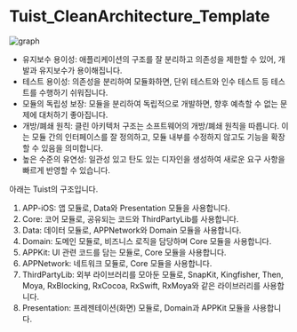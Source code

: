 # Tuist_CleanArchitecture_Template
![graph](https://github.com/jjunhaa0211/Tuist_CleanArchitecture_Template/assets/102890390/e0c59665-46fb-4fbf-a4a6-2b9d34eb34fd)

- 유지보수 용이성: 애플리케이션의 구조를 잘 분리하고 의존성을 제한할 수 있어, 개발과 유지보수가 용이해집니다.
- 테스트 용이성: 의존성을 분리하여 모듈화하면, 단위 테스트와 인수 테스트 등 테스트를 수행하기 쉬워집니다.
- 모듈의 독립성 보장: 모듈을 분리하여 독립적으로 개발하면, 향후 예측할 수 없는 문제에 대처하기 좋아집니다.
- 개방/폐쇄 원칙: 클린 아키텍처 구조는 소프트웨어의 개방/폐쇄 원칙을 따릅니다. 이는 모듈 간의 인터페이스를 잘 정의하고, 모듈 내부를 수정하지 않고도 기능을 확장할 수 있음을 의미합니다.
- 높은 수준의 유연성: 일관성 있고 탄도 있는 디자인을 생성하여 새로운 요구 사항을 빠르게 반영할 수 있습니다.

아래는 Tuist의 구조입니다.

1. APP-iOS: 앱 모듈로, Data와 Presentation 모듈을 사용합니다.
2. Core: 코어 모듈로, 공유되는 코드와 ThirdPartyLib를 사용합니다.
3. Data: 데이터 모듈로, APPNetwork와 Domain 모듈을 사용합니다.
4. Domain: 도메인 모듈로, 비즈니스 로직을 담당하며 Core 모듈을 사용합니다.
5. APPKit: UI 관련 코드를 담는 모듈로, Core 모듈을 사용합니다.
6. APPNetwork: 네트워크 모듈로, Core 모듈을 사용합니다.
7. ThirdPartyLib: 외부 라이브러리를 모아둔 모듈로, SnapKit, Kingfisher, Then, Moya, RxBlocking, RxCocoa, RxSwift, RxMoya와 같은 라이브러리를 사용합니다.
8. Presentation: 프레젠테이션(화면) 모듈로, Domain과 APPKit 모듈을 사용합니다.
